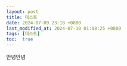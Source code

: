 ```yaml
---
layout: post
title: 테스트
date: 2024-07-09 23:18 +0800
last_modified_at: 2024-07-10 01:08:25 +0800
tags: [테스트]
toc:  true
---
```


 안녕안녕
